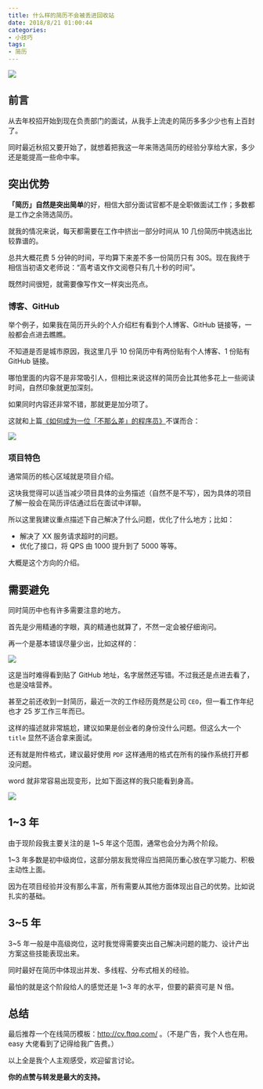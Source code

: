 ```yaml
---
title: 什么样的简历不会被丢进回收站
date: 2018/8/21 01:00:44   
categories: 
- 小技巧
tags: 
- 简历
---
```



![](https://i.loli.net/2019/05/08/5cd1d24dd66d9.jpg)

## 前言

从去年校招开始到现在负责部门的面试，从我手上流走的简历多多少少也有上百封了。

同时最近秋招又要开始了，就想着把我这一年来筛选简历的经验分享给大家，多少还是能提高一些命中率。

## 突出优势

**「简历」**自然是突出**简单**的好，相信大部分面试官都不是全职做面试工作；多数都是工作之余筛选简历。

就我的情况来说，每天都需要在工作中挤出一部分时间从 10 几份简历中挑选出比较靠谱的。

总共大概花费 5 分钟的时间，平均算下来差不多一份简历只有 30S。现在我终于相信当初语文老师说：“高考语文作文阅卷只有几十秒的时间”。

既然时间很短，就需要像写作文一样突出亮点。

<!--more-->


### 博客、GitHub

举个例子，如果我在简历开头的个人介绍栏有看到个人博客、GitHub 链接等，一般都会点进去瞧瞧。

不知道是否是城市原因，我这里几乎 10 份简历中有两份贴有个人博客、1 份贴有 GitHub 链接。

哪怕里面的内容不是非常吸引人，但相比来说这样的简历会比其他多花上一些阅读时间，自然印象就更加深刻。

如果同时内容还非常不错，那就更是加分项了。

这就和上篇[《如何成为一位「不那么差」的程序员》](https://crossoverjie.top/2018/08/12/personal/how-to-be-developer/)不谋而合：

![](https://i.loli.net/2019/05/08/5cd1d24f5692a.jpg)

### 项目特色

通常简历的核心区域就是项目介绍。

这块我觉得可以适当减少项目具体的业务描述（自然不是不写），因为具体的项目了解一般会在简历评估通过后在面试中详聊。

所以这里我建议重点描述下自己解决了什么问题，优化了什么地方；比如：

- 解决了 XX 服务请求超时的问题。
- 优化了接口，将 QPS 由 1000 提升到了 5000 等等。

大概是这个方向的介绍。

## 需要避免

同时简历中也有许多需要注意的地方。

首先是少用精通的字眼，真的精通也就算了，不然一定会被仔细询问。

再一个是基本错误尽量少出，比如这样的：

![](https://i.loli.net/2019/05/08/5cd1d2503aa95.jpg)

这是当时难得看到贴了 GitHub 地址，名字居然还写错。不过我还是点进去看了，也是没啥营养。


甚至之前还收到一封简历，最近一次的工作经历竟然是公司 `CEO`，但一看工作年纪也才 25 岁工作三年而已。

这样的描述就非常尴尬，建议如果是创业者的身份没什么问题。但这么大一个 `title` 显然不适合拿来面试。


还有就是附件格式，建议最好使用 `PDF` 这样通用的格式在所有的操作系统打开都没问题。

word 就非常容易出现变形，比如下面这样的我只能看到身高。

![](https://i.loli.net/2019/05/08/5cd1d2510311a.jpg)


## 1~3 年

由于现阶段我主要关注的是 1~5 年这个范围，通常也会分为两个阶段。

1~3 年多数是初中级岗位，这部分朋友我觉得应当把简历重心放在学习能力、积极主动性上面。

因为在项目经验并没有那么丰富，所有需要从其他方面体现出自己的优势。比如说扎实的基础。

## 3~5 年

3~5 年一般是中高级岗位，这时我觉得需要突出自己解决问题的能力、设计产出方案这些技能表现出来。

同时最好在简历中体现出并发、多线程、分布式相关的经验。

最怕的就是这个阶段给人的感觉还是 1~3 年的水平，但要的薪资可是 N 倍。



## 总结

最后推荐一个在线简历模板：http://cv.ftqq.com/ 。（不是广告，我个人也在用。easy 大佬看到了记得给我广告费。）

以上全是我个人主观感受，欢迎留言讨论。



**你的点赞与转发是最大的支持。**
